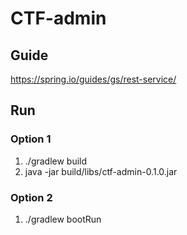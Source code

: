 # CTF-admin

## Guide
https://spring.io/guides/gs/rest-service/

## Run 
### Option 1
1. ./gradlew build
2. java -jar build/libs/ctf-admin-0.1.0.jar 

### Option 2
1. ./gradlew bootRun
